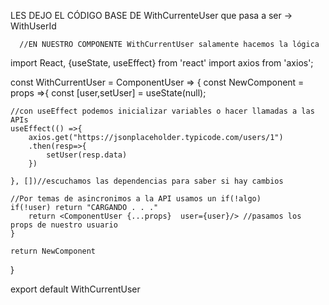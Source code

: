 LES DEJO EL CÓDIGO BASE DE 
      WithCurrenteUser que pasa a ser -> WithUserId

      //EN NUESTRO COMPONENTE WithCurrentUser salamente hacemos la lógica
import React, {useState, useEffect} from 'react'
import axios from 'axios';

const WithCurrentUser = ComponentUser => {
    const NewComponent = props =>{
        const [user,setUser] = useState(null);

    //con useEffect podemos inicializar variables o hacer llamadas a las APIs
    useEffect(() =>{
        axios.get("https://jsonplaceholder.typicode.com/users/1")
        .then(resp=>{
            setUser(resp.data)
        })

    }, [])//escuchamos las dependencias para saber si hay cambios

    //Por temas de asincronimos a la API usamos un if(!algo)
    if(!user) return "CARGANDO . . ."
        return <ComponentUser {...props}  user={user}/> //pasamos los props de nuestro usuario
    }
   
    return NewComponent
}

export default WithCurrentUser
